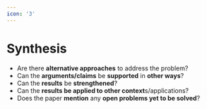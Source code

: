 ```yaml
---
icon: '3'
---
```


# Synthesis

* Are there **alternative approaches** to address the problem?
* Can the **arguments/claims** be **supported** in **other ways**?
* Can the **results** be **strengthened**?
* Can the **results be applied to other context**s/applications?
* Does the paper **mention** any **open problems yet to be solved**?

